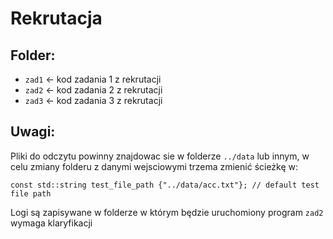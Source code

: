 # Rekrutacja

## Folder:
* `zad1` <- kod zadania 1 z rekrutacji
* `zad2` <- kod zadania 2 z rekrutacji
* `zad3` <- kod zadania 3 z rekrutacji

## Uwagi:
Pliki do odczytu powinny znajdowac sie w folderze `../data` lub innym, w celu zmiany folderu z danymi wejsciowymi trzema zmienić ścieżkę w:
```
const std::string test_file_path {"../data/acc.txt"}; // default test file path
```
Logi są zapisywane w folderze w którym będzie uruchomiony program
`zad2` wymaga klaryfikacji